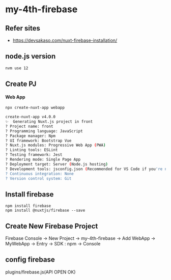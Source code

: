 # my-4th-firebase

## Refer sites

- <https://devsakaso.com/nuxt-firebase-installation/>

## node.js version

```bash
nvm use 12
```

## Create PJ

#### Web App

```bash
npx create-nuxt-app webapp

create-nuxt-app v4.0.0
✨  Generating Nuxt.js project in front
? Project name: front
? Programming language: JavaScript
? Package manager: Npm
? UI framework: Bootstrap Vue
? Nuxt.js modules: Progressive Web App (PWA)
? Linting tools: ESLint
? Testing framework: Jest
? Rendering mode: Single Page App
? Deployment target: Server (Node.js hosting)
? Development tools: jsconfig.json (Recommended for VS Code if you're not using typescript)
? Continuous integration: None
? Version control system: Git
```

## Install firebase

```
npm install firebase
npm install @nuxtjs/firebase --save

```


## Create New Firebase Project

Firebase Console
 -> New Project
   -> my-4th-firebase
 -> Add WebApp
   -> MyWebApp -> Entry
     -> SDK : npm -> Console

## config firebase

plugins/firebase.js(API OPEN OK)
```
```